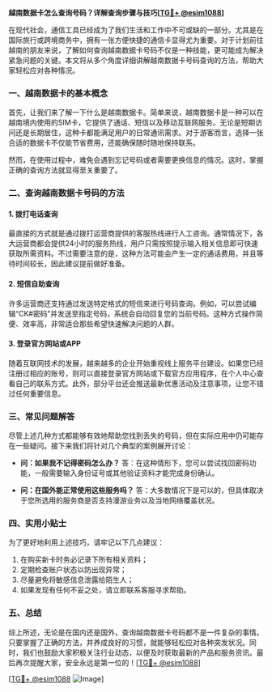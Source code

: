 **越南数据卡怎么查询号码？详解查询步骤与技巧[[TG💪+ @esim1088](https://t.me/s/esim1088)]**

在现代社会，通信工具已经成为了我们生活和工作中不可或缺的一部分。尤其是在国际旅行或跨境商务中，拥有一张方便快捷的通信卡显得尤为重要。对于计划前往越南的朋友来说，了解如何查询越南数据卡号码不仅是一种技能，更可能成为解决紧急问题的关键。本文将从多个角度详细讲解越南数据卡号码查询的方法，帮助大家轻松应对各种情况。

### 一、越南数据卡的基本概念

首先，让我们来了解一下什么是越南数据卡。简单来说，越南数据卡是一种可以在越南境内使用的SIM卡，它提供了通话、短信以及移动互联网服务。无论是短期访问还是长期居住，这种卡都能满足用户的日常通讯需求。对于游客而言，选择一张合适的数据卡不仅能节省费用，还能确保随时随地保持联系。

然而，在使用过程中，难免会遇到忘记号码或者需要更换信息的情况。这时，掌握正确的查询方法就显得至关重要了。

### 二、查询越南数据卡号码的方法

#### 1. 拨打电话查询

最直接的方式就是通过拨打运营商提供的客服热线进行人工咨询。通常情况下，各大运营商都会提供24小时的服务热线，用户只需按照提示输入相关信息即可快速获取所需资料。不过需要注意的是，这种方法可能会产生一定的通话费用，并且等待时间较长，因此建议提前做好准备。

#### 2. 短信自助查询

许多运营商还支持通过发送特定格式的短信来进行号码查询。例如，可以尝试编辑“CK#密码”并发送至指定号码，系统会自动回复您的当前号码。这种方式操作简便、效率高，非常适合那些希望快速解决问题的人群。

#### 3. 登录官方网站或APP

随着互联网技术的发展，越来越多的企业开始重视线上服务平台建设。如果您已经注册过相应的账号，则可以直接登录官方网站或下载官方应用程序，在个人中心查看自己的联系方式。此外，部分平台还会推送最新优惠活动及注意事项，让您不错过任何重要信息。

### 三、常见问题解答

尽管上述几种方式都能够有效地帮助您找到丢失的号码，但在实际应用中仍可能存在一些疑问。接下来我们将针对几个典型的案例展开讨论：

- **问：如果我不记得密码怎么办？**
  答：在这种情形下，您可以尝试找回密码功能，一般需要输入身份证号或其他验证资料才能完成身份确认。
  
- **问：在国外能正常使用这些服务吗？**
  答：大多数情况下是可以的，但具体取决于您所选用的服务商是否支持漫游业务以及当地网络覆盖状况。

### 四、实用小贴士

为了更好地利用上述技巧，请牢记以下几点建议：
1. 在购买新卡时务必记录下所有相关资料；
2. 定期检查账户状态以防出现异常；
3. 尽量避免将敏感信息泄露给陌生人；
4. 如果发现有任何不妥之处，请立即联系客服寻求帮助。

### 五、总结

综上所述，无论是在国内还是国外，查询越南数据卡号码都不是一件复杂的事情。只要掌握了正确的方法，并养成良好的习惯，就能够轻松应对各种突发状况。同时，我们也鼓励大家积极关注行业动态，以便及时获取最新的产品和服务资讯。最后再次提醒大家，安全永远是第一位的！[[TG💪+ @esim1088](https://t.me/s/esim1088)]

[[TG💪+ @esim1088](https://t.me/s/esim1088) ![Image](https://i.postimg.cc/4NQfJmqS/Snipaste-2025-05-13-00-14-12.png)]
